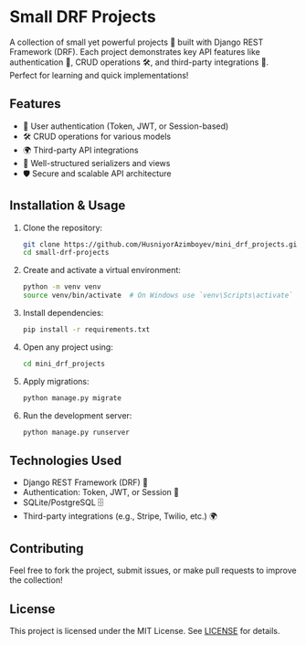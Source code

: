 # Small DRF Projects

A collection of small yet powerful projects 🐍 built with Django REST Framework (DRF). Each project demonstrates key API features like authentication 🔑, CRUD operations 🛠️, and third-party integrations 🚀. Perfect for learning and quick implementations!

## Features
- 🔑 User authentication (Token, JWT, or Session-based)
- 🛠️ CRUD operations for various models
- 🌍 Third-party API integrations
- 📄 Well-structured serializers and views
- 🛡️ Secure and scalable API architecture

## Installation & Usage

1. Clone the repository:
   ```sh
   git clone https://github.com/HusniyorAzimboyev/mini_drf_projects.git
   cd small-drf-projects
   ```

2. Create and activate a virtual environment:
   ```sh
   python -m venv venv
   source venv/bin/activate  # On Windows use `venv\Scripts\activate`
   ```

3. Install dependencies:
   ```sh
   pip install -r requirements.txt
   ```

5. Open any project using:
   ```sh
   cd mini_drf_projects
   ```

4. Apply migrations:
   ```sh
   python manage.py migrate
   ```  

5. Run the development server:
   ```sh
   python manage.py runserver
   ```

## Technologies Used
- Django REST Framework (DRF) 🐍
- Authentication: Token, JWT, or Session 🔑
- SQLite/PostgreSQL 🗄️
- Third-party integrations (e.g., Stripe, Twilio, etc.) 🌍

## Contributing
Feel free to fork the project, submit issues, or make pull requests to improve the collection!

## License
This project is licensed under the MIT License. See [LICENSE](LICENSE) for details.
